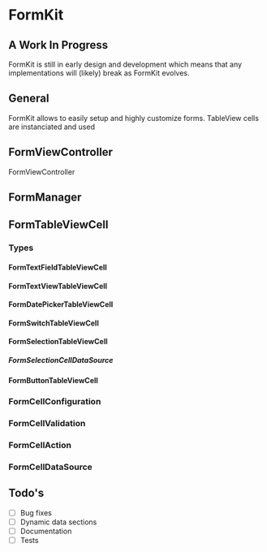 # FormKit

## A Work In Progress

FormKit is still in early design and development which means that any implementations will (likely) break as FormKit evolves.

## General
FormKit allows to easily setup and highly customize forms. TableView cells are instanciated and used

## FormViewController
FormViewController 

## FormManager

## FormTableViewCell

### Types

#### FormTextFieldTableViewCell

#### FormTextViewTableViewCell

#### FormDatePickerTableViewCell

#### FormSwitchTableViewCell

#### FormSelectionTableViewCell

##### FormSelectionCellDataSource

#### FormButtonTableViewCell

### FormCellConfiguration

### FormCellValidation

### FormCellAction

### FormCellDataSource





## Todo's

- [ ] Bug fixes
- [ ] Dynamic data sections
- [ ] Documentation
- [ ] Tests
